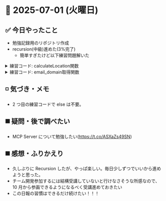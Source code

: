 # 📅 2025-07-01 (火曜日)

## ✅ 今日やったこと

- 勉強記録用のリポジトリ作成
- recursion(中級)進めた(3%完了)
  - 簡単すぎたけど以下練習問題解いた

<details>
<summary> 練習コード: calculateLocation関数</summary>

```typescript
function calculateLocation(latitude: number, longitude: number): string {
  // 経度と緯度が与えられ、それを元に東西南北を返す関数
  let latitude_pos: string = "";
  let longitude_pos: string = "";

  if (latitude > 0) {
    latitude_pos = "north";
  } else if (latitude < 0) {
    latitude_pos = "south";
  } else {
    latitude_pos = "equator";
  }

  if (longitude > 0) {
    longitude_pos = "east";
  } else if (longitude < 0) {
    longitude_pos = "west";
  } else {
    longitude_pos = "prime meridian";
  }

  return `${latitude_pos}/${longitude_pos}`;
}
```

</details>

<details>
<summary> 練習コード: email_domain取得関数</summary>

```typescript
function upperCaseDomain(email: string): string {
  // メールアドレスのドメイン名を大文字で切り出す関数
  // '@'マークが含まれるているかチェック
  if (!email.includes("@")) {
    console.log("無効なメールアドレス形式です");
    return "";
  } else {
    const atIndex = email.indexOf("@");
    const domain = email.substring(atIndex + 1);
    return domain.toUpperCase();
  }
}
```

</details>

## ◽️ 気づき・メモ

- 2 つ目の練習コードで else は不要。

## ◼️ 疑問・後で調べたい

- MCP Server について勉強したい(https://t.co/ASXaZs49SN)

## ◼️ 感想・ふりかえり

- 久しぶりに Recursion したが、やっぱ楽しい。毎日少しずつでいいから進めようと思った。
- チーム開発参加するには結構受講していないと行けなさそうな所感なので、10 月から参画できるようになるべく受講進めておきたい
- この日報の習慣はできるだけ続けたい！！！
